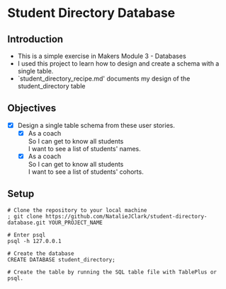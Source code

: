 # Student Directory Database

## Introduction
- This is a simple exercise in Makers Module 3 - Databases
- I used this project to learn how to design and create a schema with a single table.
- `student_directory_recipe.md' documents my design of the student_directory table
  
## Objectives
- [x] Design a single table schema from these user stories.
  - [x] As a coach  
        So I can get to know all students  
        I want to see a list of students' names.
  - [x] As a coach  
        So I can get to know all students  
        I want to see a list of students' cohorts.

## Setup

```shell
# Clone the repository to your local machine
; git clone https://github.com/NatalieJClark/student-directory-database.git YOUR_PROJECT_NAME

# Enter psql
psql -h 127.0.0.1

# Create the database
CREATE DATABASE student_directory;

# Create the table by running the SQL table file with TablePlus or psql.
```
